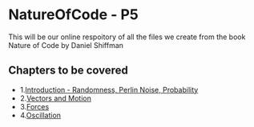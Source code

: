 # NatureOfCode - P5

This will be our online respoitory of all the files we create from the book Nature of Code by Daniel Shiffman

## Chapters to be covered
- 1.[Introduction - Randomness, Perlin Noise, Probability](01_Introduction/)
- 2.[Vectors and Motion](02_Vectors/)
- 3.[Forces](03_Forces/)
- 4.[Oscillation](04_Oscillation/)
